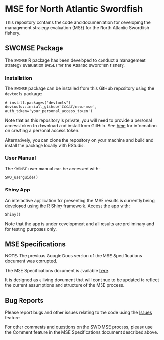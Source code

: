 # MSE for North Atlantic Swordfish

This repository contains the code and documentation for developing the management
strategy evaluation (MSE) for the North Atlantic Swordfish fishery.

## SWOMSE Package

The `SWOMSE` R package has been developed to conduct a management strategy 
evaluation (MSE) for the Atlantic swordfish fishery.

### Installation 

The `SWOMSE` package can be installed from this GitHub repository using the `devtools` 
package:
```
# install.packages("devtools")
devtools::install_github("ICCAT/nswo-mse", auth_token='your_personal_access_token')
```

Note that as this repository is private, you will need to provide a personal access
token to download and install from GitHub. See [here](https://help.github.com/en/github/authenticating-to-github/creating-a-personal-access-token-for-the-command-line)
for information on creating a personal access token.

Alternatively, you can clone the repository on your machine and build and install 
the package locally with RStudio.

### User Manual
The `SWOMSE` user manual can be accessed with:
```
SWO_userguide()
```

### Shiny App
An interactive application for presenting the MSE results is currently being 
developed using the R Shiny framework. Access the app with:
```
Shiny()
```

Note that the app is under development and all results are preliminary and for
testing purposes only. 

## MSE Specifications
NOTE: The previous Google Docs version of the MSE Specifications document was corrupted.

The MSE Specifications document is available [here](https://iccat.github.io/nswo-mse/TS/Trial_Specs.html).

It is designed as a living document that will continue to be updated to reflect 
the current assumptions and structure of the MSE process. 

## Bug Reports
Please report bugs and other issues relating to the code using the 
[Issues](https://github.com/ICCAT/nswo-mse/issues) feature.

For other comments and questions on the SWO MSE process, please use the Comment feature
in the MSE Specifications document described above. 



